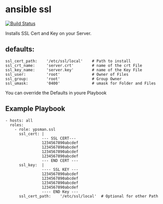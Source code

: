 ansible ssl
===========
[![Build Status](https://travis-ci.org/ypsman/ansible-ssl.svg?branch=master)](https://travis-ci.org/ypsman/ansible-ssl)

Installs SSL Cert and Key on your Server.

defaults:
---------
    ssl_cert_path:    '/etc/ssl/local'    # Path to install
    ssl_crt_name:     'server.crt'        # name of the crt File
    ssl_key_name:     'server.key'        # name of the Key File
    ssl_user:         'root'              # Owner of Files
    ssl_group:        'root'              # Group Owner
    ssl_umask:        '0400'              # umask for Folder and Files

You can override the Defaults in youre Playbook

Example Playbook
----------------

    - hosts: all
      roles:
        - role: ypsman.ssl
          ssl_cert: |
                    --- SSL CERT---
                    1234567890abcdef
                    1234567890abcdef
                    1234567890abcdef
                    1234567890abcdef
                    --- END CERT ---
          ssl_key:  |
                    ---- SSL KEY ---
                    1234567890abcdef
                    1234567890abcdef
                    1234567890abcdef
                    1234567890abcdef
                    ---- END Key ---
          ssl_cert_path:    '/etc/ssl/local'  # Optional for other Path
